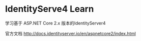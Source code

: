 # IdentityServe4 Learn

学习基于 ASP.NET Core 2.x 版本的IdentityServer4 

官方文档
http://docs.identityserver.io/en/aspnetcore2/index.html
